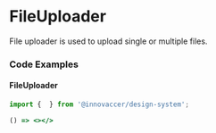 # FileUploader

File uploader is used to upload single or multiple files.

### Code Examples

#### FileUploader

```jsx
import {  } from '@innovaccer/design-system';

() => <></>
```